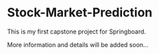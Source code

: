 # Stock-Market-Prediction
This is my first capstone project for Springboard.

More information and details will be added soon...
